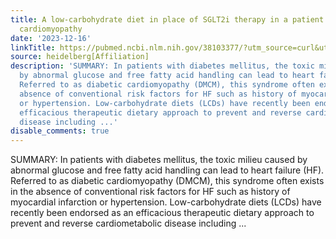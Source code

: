 ```yaml
---
title: A low-carbohydrate diet in place of SGLT2i therapy in a patient with diabetic
  cardiomyopathy
date: '2023-12-16'
linkTitle: https://pubmed.ncbi.nlm.nih.gov/38103377/?utm_source=curl&utm_medium=rss&utm_campaign=pubmed-2&utm_content=1FakS-2QOkCT8HsMOQP1bCRQ4YzyumYOmxmF0moLsQ3dFB1E9V&fc=20220326224207&ff=20231217170825&v=2.18.0
source: heidelberg[Affiliation]
description: 'SUMMARY: In patients with diabetes mellitus, the toxic milieu caused
  by abnormal glucose and free fatty acid handling can lead to heart failure (HF).
  Referred to as diabetic cardiomyopathy (DMCM), this syndrome often exists in the
  absence of conventional risk factors for HF such as history of myocardial infarction
  or hypertension. Low-carbohydrate diets (LCDs) have recently been endorsed as an
  efficacious therapeutic dietary approach to prevent and reverse cardiometabolic
  disease including ...'
disable_comments: true
---
```

SUMMARY: In patients with diabetes mellitus, the toxic milieu caused by abnormal glucose and free fatty acid handling can lead to heart failure (HF). Referred to as diabetic cardiomyopathy (DMCM), this syndrome often exists in the absence of conventional risk factors for HF such as history of myocardial infarction or hypertension. Low-carbohydrate diets (LCDs) have recently been endorsed as an efficacious therapeutic dietary approach to prevent and reverse cardiometabolic disease including ...